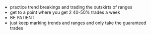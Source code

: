 - practice trend breakings and trading the outskirts of ranges
- get to a point where you get 2 40-50% trades a week
- BE PATIENT
- just keep marking trends and ranges and only take the guaranteed trades
